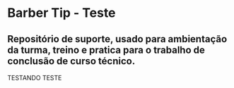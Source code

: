 # Barber Tip - Teste
## Repositório de suporte, usado para ambientação da turma, treino e pratica para o trabalho de conclusão de curso técnico. 
TESTANDO
TESTE
